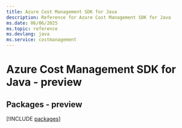 ```yaml
---
title: Azure Cost Management SDK for Java
description: Reference for Azure Cost Management SDK for Java
ms.date: 06/06/2025
ms.topic: reference
ms.devlang: java
ms.service: costmanagement
---
```

# Azure Cost Management SDK for Java - preview
## Packages - preview
[!INCLUDE [packages](cost-management-index.md)]